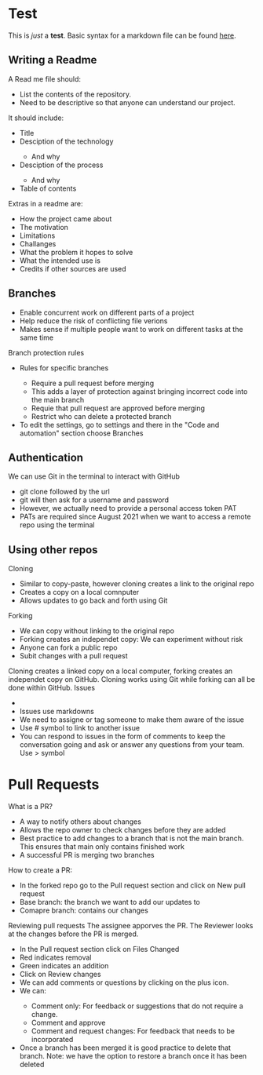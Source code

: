 # Test
This is *just* a **test**.
Basic syntax for a markdown file can be found [here](https://www.markdownguide.org/basic-syntax/). 

## Writing a Readme 
A Read me file should:
<ul>
  <li>List the contents of the repository.</li>
  <li>Need to be descriptive so that anyone can understand our project.</li>
</ul>
It should include: 
<ul>
  <li>Title</li>
  <li>Desciption of the technology</li>
    <ul>
      <li>And why</li>
    </ul>
  <li>Desciption of the process</li>
    <ul>
      <li>And why</li>
    </ul>
  <li>Table of contents</li>
</ul>
Extras in a readme are:
<ul>
  <li>How the project came about</li>
  <li>The motivation</li>
  <li>Limitations</li>
  <li>Challanges</li>
  <li>What the problem it hopes to solve</li>
  <li>What the intended use is</li>
  <li>Credits if other sources are used</li>
</ul>

## Branches
<ul>
  <li>Enable concurrent work on different parts of a project</li>
  <li>Help reduce the risk of conflicting file verions</li>
  <li>Makes sense if multiple people want to work on different tasks at the same time</li>
</ul>

Branch protection rules 
<ul>
  <li>Rules for specific branches</li>
  <ul>
    <li>Require a pull request before merging</li>
    <li>This adds a layer of protection against bringing incorrect code into the main branch</li>
    <li>Requie that pull request are approved before merging</li>
    <li>Restrict who can delete a protected branch</li>
  </ul>
  <li>To edit the settings, go to settings and there in the "Code and automation" section choose Branches</li>
</ul>

## Authentication
We can use Git in the terminal to interact with GitHub
<ul>
  <li>git clone followed by the url </li>
  <li>git will then ask for a username and password</li>
  <li>However, we actually need to provide a personal access token PAT</li>
  <li>PATs are required since August 2021 when we want to access a remote repo using the terminal</li>
</ul>

## Using other repos 
Cloning 
<ul>
  <li>Similar to copy-paste, however cloning creates a link to the original repo</li>
  <li>Creates a copy on a local comnputer</li>
  <li>Allows updates to go back and forth using Git</li>
</ul>
Forking
<ul>
  <li>We can copy without linking to the original repo </li>
  <li>Forking creates an independet copy: We can experiment without risk</li>
  <li>Anyone can fork a public repo</li>
  <li>Subit changes with a pull request</li>
</ul>
Cloning creates a linked copy on a local computer, forking creates an independet copy on GitHub.
Cloning works using Git while forking can all be done within GitHub. 
Issues 
<ul>
  <li><Messages to help track problems fixes, plans, task and other project communication </li>
    <li>Issues use markdowns</li>
    <li>We need to assigne or tag someone to make them aware of the issue</li>
    <li>Use # symbol to link to another issue </li>
    <li>You can respond to issues in the form of comments to keep the conversation going and ask or answer any questions from your team. Use > symbol</li>
</ul>

# Pull Requests 
What is a PR?
<ul>
  <li>A way to notify others about changes</li>
  <li>Allows the repo owner to check changes before they are added</li>
  <li>Best practice to add changes to a branch that is not the main branch. This ensures that main only contains finished work</li>
  <li>A successful PR is merging two branches</li>
</ul>
How to create a PR:
<ul>
  <li>In the forked repo go to the Pull request section and click on New pull request</li>
  <li>Base branch: the branch we want to add our updates to</li>
  <li>Comapre branch: contains our changes</li>
</ul>
Reviewing pull requests
The assignee apporves the PR. The Reviewer looks at the changes before the PR is merged.
<ul>
  <li>In the Pull request section click on Files Changed</li>
  <li>Red indicates removal</li>
  <li>Green indicates an addition</li>
  <li>Click on Review changes</li>
  <li>We can add comments or questions by clicking on the plus icon.</li>
  <li>We can:</li>
    <ul>
      <li>Comment only: For feedback or suggestions that do not require a change.</li>
      <li>Comment and approve</li>
      <li>Comment and request changes: For feedback that needs to be incorporated</li>
    </ul>
  <li>Once a branch has been merged it is good practice to delete that branch. Note: we have the option to restore a branch once it has been deleted</li>
</ul>


